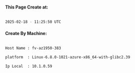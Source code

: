 
   
#### This Page Create at:

```bash

2025-02-18 - 11:25:50 UTC

```

#### Create By Machine:

```bash

Host Name : fv-az1950-383

platform  : Linux-6.8.0-1021-azure-x86_64-with-glibc2.39

Ip Local  : 10.1.0.59

```

